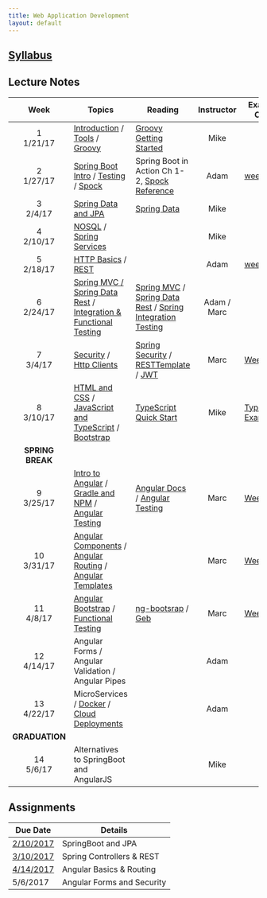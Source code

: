```yaml
---
title: Web Application Development
layout: default
---
```


## [Syllabus](syllabus.html)

## Lecture Notes

Week | Topics | Reading | Instructor | Example Code
:---:|--------|-------- | :----------: | ------------
1 <br> 1/21/17 | [Introduction](notes/introduction/) / [Tools](notes/tools/) / [Groovy](notes/groovy/)          | [Groovy Getting Started](http://www.groovy-lang.org/documentation.html#gettingstarted) | Mike | &nbsp;
2 <br> 1/27/17 | [Spring Boot Intro](notes/spring_boot_intro/) / [Testing](notes/testing) / [Spock](notes/spock) | Spring Boot in Action Ch 1-2, [Spock Reference](http://spockframework.org/spock/docs/1.1-rc-3/index.html) | Adam | [week2 git](https://github.umn.edu/keys0013/week2)&nbsp;
3 <br> 2/4/17  | [Spring Data and JPA](notes/jpa) | [Spring Data](https://docs.spring.io/spring-data/jpa/docs/current/reference/html/) | Mike | &nbsp;
4 <br> 2/10/17 | [NOSQL](notes/nosql) / [Spring Services](notes/spring_services) | &nbsp; | Mike | &nbsp;
5 <br> 2/18/17 | [HTTP Basics](notes/http_basics) / [REST](notes/rest) | &nbsp; | Adam | [week5 git](https://github.umn.edu/keys0013/week5)&nbsp;
6 <br> 2/24/17 | [Spring MVC / Spring Data Rest](notes/spring_web2) / [Integration & Functional Testing](notes/functional_testing) | [Spring MVC](https://docs.spring.io/spring/docs/current/spring-framework-reference/html/mvc.html) / [Spring Data Rest](http://docs.spring.io/spring-data/rest/docs/current/reference/html/) / [Spring Integration Testing](https://docs.spring.io/spring/docs/current/spring-framework-reference/html/integration-testing.html) | Adam / Marc | &nbsp;
7 <br> 3/4/17  | [Security](notes/security) / [Http Clients](notes/http)  | [Spring Security](http://docs.spring.io/spring-security/site/docs/4.2.3.BUILD-SNAPSHOT/reference/htmlsingle/) / [RESTTemplate](http://docs.spring.io/spring/docs/current/javadoc-api//org/springframework/web/client/RestTemplate.html) / [JWT](https://jwt.io/) | Marc | [Week 7](https://github.umn.edu/kapk0003/week7)
8 <br> 3/10/17 | [HTML and CSS](notes/html_css) / [JavaScript and TypeScript](notes/javascript) / [Bootstrap](notes/bootstrap) | [TypeScript Quick Start](https://www.typescriptlang.org/docs/tutorial.html) | Mike | [TypeScript Examples](https://github.umn.edu/calvo001/typescript_examples)
 | **SPRING BREAK** |
9 <br> 3/25/17  | [Intro to Angular](notes/angular_overview) / [Gradle and NPM](notes/gradle_angular) / [Angular Testing](notes/angular_testing) | [Angular Docs](https://angular.io/docs/ts/latest/) / [Angular Testing](https://angular.io/docs/ts/latest/guide/testing.html) | Marc | [Week 09](https://github.umn.edu/kapk0003/week09)
10 <br> 3/31/17 | [Angular Components](notes/angular_components) / [Angular Routing](notes/angular_routing) / [Angular Templates](notes/angular_templates) | &nbsp; | Marc | [Week 10](https://github.umn.edu/kapk0003/week10)
11 <br> 4/8/17  | [Angular Bootstrap](notes/ng_bootstrap) / [Functional Testing](notes/geb_testing) | [ng-bootsrap](https://ng-bootstrap.github.io/#/home) / [Geb](http://www.gebish.org/manual/current/#navigator) | Marc | [Week 11](https://github.umn.edu/kapk0003/week11)
12 <br> 4/14/17 | Angular Forms / Angular Validation /  Angular Pipes | &nbsp; | Adam | &nbsp;
13 <br> 4/22/17 | MicroServices / [Docker](notes/docker) / [Cloud Deployments](notes/cloud_deploy) | &nbsp; | Adam | &nbsp;
| **GRADUATION** |
14 <br> 5/6/17  | Alternatives to SpringBoot and AngularJS | &nbsp; | Mike | &nbsp;

## Assignments

Due Date                   |  Details
---------------------------|---------------------
[2/10/2017](assignments/1) | SpringBoot and JPA
[3/10/2017](assignments/2) | Spring Controllers & REST
[4/14/2017](assignments/3)  | Angular Basics & Routing
5/6/2017  | Angular Forms and Security
